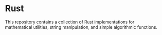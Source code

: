 # Rust
This repository contains a collection of Rust implementations for mathematical utilities, string manipulation, and simple algorithmic functions. 

